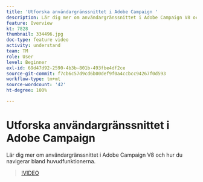 ```yaml
---
title: 'Utforska användargränssnittet i Adobe Campaign '
description: Lär dig mer om användargränssnittet i Adobe Campaign V8 och hur du navigerar bland huvudfunktionerna.
feature: Overview
kt: 7828
thumbnail: 334496.jpg
doc-type: feature video
activity: understand
team: TM
role: User
level: Beginner
exl-id: 69d47d92-2590-4b3b-801b-493fbe4df2ce
source-git-commit: f7cb6c57d9cd6b00def9f0a4ccbcc94267f0d593
workflow-type: tm+mt
source-wordcount: '42'
ht-degree: 100%

---
```


# Utforska användargränssnittet i Adobe Campaign 

Lär dig mer om användargränssnittet i Adobe Campaign V8 och hur du navigerar bland huvudfunktionerna.

>[!VIDEO](https://video.tv.adobe.com/v/334496?quality=12)
